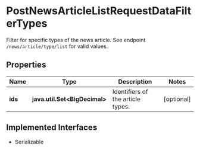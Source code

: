 

# PostNewsArticleListRequestDataFilterTypes

Filter for specific types of the news article. See endpoint `/news/article/type/list` for valid values.

## Properties

Name | Type | Description | Notes
------------ | ------------- | ------------- | -------------
**ids** | **java.util.Set&lt;BigDecimal&gt;** | Identifiers of the article types. |  [optional]


## Implemented Interfaces

* Serializable


